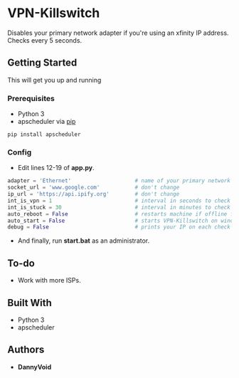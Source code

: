 # VPN-Killswitch

Disables your primary network adapter if you're using an xfinity IP address. Checks every 5 seconds.

## Getting Started

This will get you up and running

### Prerequisites

* Python 3
* apscheduler via [pip](http://pypi.python.org/pypi/pip)

```
pip install apscheduler
```

### Config

* Edit lines 12-19 of **app.py**.

```python
adapter = 'Ethernet'                    # name of your primary network adaptor
socket_url = 'www.google.com'           # don't change
ip_url = 'https://api.ipify.org'        # don't change
int_is_vpn = 1                          # interval in seconds to check your vpn state
int_is_stuck = 30                       # interval in minutes to check if your machine needs to reboot
auto_reboot = False                     # restarts machine if offline for an extended period
auto_start = False                      # starts VPN-Killswitch on windows startup
debug = False                           # prints your IP on each check
```

* And finally, run **start.bat** as an administrator.

## To-do

* Work with more ISPs.

## Built With

* Python 3
* apscheduler

## Authors

* **DannyVoid**
